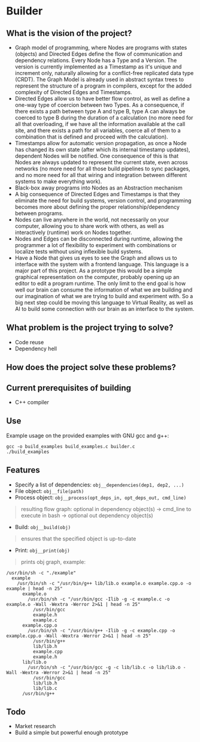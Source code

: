 # Builder

## What is the vision of the project?
* Graph model of programming, where Nodes are programs with states (objects) and Directed Edges define the flow of communication and dependency relations. Every Node has a Type and a Version. The version is currently implemented as a Timestamp as it's unique and increment only, naturally allowing for a conflict-free replicated data type (CRDT). The Graph Model is already used in abstract syntax trees to represent the structure of a program in compilers, except for the added complexity of Directed Edges and Timestamps.
* Directed Edges allow us to have better flow control, as well as define a one-way type of coercion between two Types. As a consequence, if there exists a path between type A and type B, type A can always be coerced to type B during the duration of a calculation (no more need for all that overloading, if we have all the information available at the call site, and there exists a path for all variables, coerce all of them to a combination that is defined and proceed with the calculation).
* Timestamps allow for automatic version propagation, as once a Node has changed its own state (after which its internal timestamp updates), dependent Nodes will be notified. One consequence of this is that Nodes are always updated to represent the current state, even across networks (no more need for all those build pipelines to sync packages, and no more need for all that wiring and integration between different systems to make everything work).
* Black-box away programs into Nodes as an Abstraction mechanism
* A big consequence of Directed Edges and Timestamps is that they eliminate the need for build systems, version control, and programming becomes more about defining the proper relationship/dependency between programs.
* Nodes can live anywhere in the world, not necessarily on your computer, allowing you to share work with others, as well as interactively (runtime) work on Nodes together.
* Nodes and Edges can be disconnected during runtime, allowing the programmer a lot of flexibility to experiment with combinations or localize tests without using inflexible build systems.
* Have a Node that gives us eyes to see the Graph and allows us to interface with the system with a frontend language. This language is a major part of this project. As a prototype this would be a simple graphical representation on the computer, probably opening up an editor to edit a program runtime. The only limit to the end goal is how well our brain can consume the information of what we are building and our imagination of what we are trying to build and experiment with. So a big next step could be moving this language to Virtual Reality, as well as AI to build some connection with our brain as an interface to the system.

## What problem is the project trying to solve?
* Code reuse
* Dependency hell

## How does the project solve these problems?

## Current prerequisites of building
* C++ compiler

## Use
Example usage on the provided examples with GNU gcc and g++:

```
gcc -o build_examples build_examples.c builder.c
./build_examples
```

## Features
* Specify a list of dependencies: `obj__dependencies(dep1, dep2, ...)`
* File object: `obj__file(path)`
* Process object: `obj__process(opt_deps_in, opt_deps_out, cmd_line)`
> resulting flow graph: optional in dependency object(s) -> cmd_line to execute in bash -> optional out dependency object(s)
* Build: `obj__build(obj)`
> ensures that the specified object is up-to-date
* Print: `obj__print(obj)`
> prints obj graph, example:
```
/usr/bin/sh -c "./example"
  example
    /usr/bin/sh -c "/usr/bin/g++ lib/lib.o example.o example.cpp.o -o example | head -n 25"
      example.o
        /usr/bin/sh -c "/usr/bin/gcc -Ilib -g -c example.c -o example.o -Wall -Wextra -Werror 2>&1 | head -n 25"
          /usr/bin/gcc
          example.h
          example.c
      example.cpp.o
        /usr/bin/sh -c "/usr/bin/g++ -Ilib -g -c example.cpp -o example.cpp.o -Wall -Wextra -Werror 2>&1 | head -n 25"
          /usr/bin/g++
          lib/lib.h
          example.cpp
          example.h
      lib/lib.o
        /usr/bin/sh -c "/usr/bin/gcc -g -c lib/lib.c -o lib/lib.o -Wall -Wextra -Werror 2>&1 | head -n 25"
          /usr/bin/gcc
          lib/lib.h
          lib/lib.c
      /usr/bin/g++
```

## Todo
* Market research
* Build a simple but powerful enough prototype


